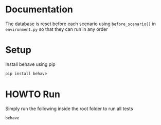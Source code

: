 # Documentation

The database is reset before each scenario using `before_scenario()` in `environment.py` so that they can run in any order

# Setup

Install behave using pip
```bash
pip install behave
```

# HOWTO Run

Simply run the following inside the root folder to run all tests
```bash
behave
```